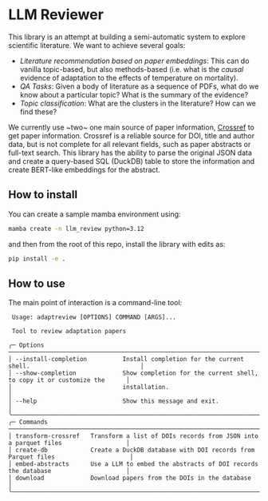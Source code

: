 # LLM Reviewer

This library is an attempt at building a semi-automatic system to explore scientific literature. We want to achieve several goals: 
 - *Literature recommendation based on paper embeddings*: This can do vanilla topic-based, but also methods-based (i.e. what is the *causal* evidence of adaptation to the effects of temperature on mortality).
 - *QA Tasks*: Given a body of literature as a sequence of PDFs, what do we know about a particular topic? What is the summary of the evidence? 
 - *Topic classification*: What are the clusters in the literature? How can we find these? 

We currently use ~two~ one main source of paper information, [Crossref][1] to get paper information. Crossref is a reliable source for DOI, title and author data, but is not complete for all relevant fields, such as paper abstracts or full-text search. This library has the ability to parse the original JSON data and create a query-based SQL (DuckDB) table to store the information and create BERT-like embeddings for the abstract. 

## How to install 

You can create a sample mamba environment using: 

```bash
mamba create -n llm_review python=3.12
```

and then from the root of this repo, install the library with edits as: 

```bash
pip install -e .
```

## How to use

The main point of interaction is a command-line tool:

```
 Usage: adaptreview [OPTIONS] COMMAND [ARGS]...

 Tool to review adaptation papers

╭─ Options ─────────────────────────────────────────────────────────────────────────────────────────────╮
│ --install-completion          Install completion for the current shell.                               │
│ --show-completion             Show completion for the current shell, to copy it or customize the      │
│                               installation.                                                           │
│ --help                        Show this message and exit.                                             │
╰───────────────────────────────────────────────────────────────────────────────────────────────────────╯
╭─ Commands ────────────────────────────────────────────────────────────────────────────────────────────╮
│ transform-crossref   Transform a list of DOIs records from JSON into a parquet files                  │
│ create-db            Create a DuckDB database with DOI records from Parquet files                     │
│ embed-abstracts      Use a LLM to embed the abstracts of DOI records the database                     │
│ download             Download papers from the DOIs in the database                                    │
╰───────────────────────────────────────────────────────────────────────────────────────────────────────╯
```


[1]: https://www.crossref.org/
